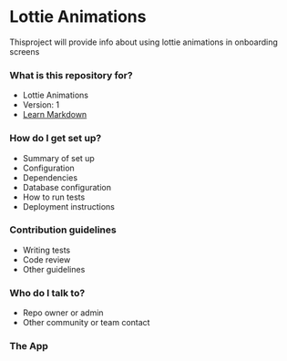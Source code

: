 # Lottie Animations #

Thisproject will provide info about using lottie animations in onboarding screens

### What is this repository for? ###

* Lottie Animations
* Version: 1
* [Learn Markdown](https://lottiefiles.com/)

### How do I get set up? ###

* Summary of set up
* Configuration
* Dependencies
* Database configuration
* How to run tests
* Deployment instructions

### Contribution guidelines ###

* Writing tests
* Code review
* Other guidelines

### Who do I talk to? ###

* Repo owner or admin
* Other community or team contact

### The App

